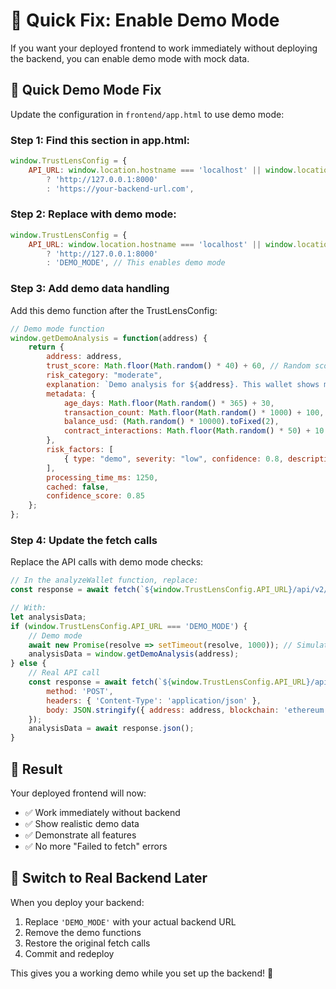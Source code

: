 # 🚀 Quick Fix: Enable Demo Mode

If you want your deployed frontend to work immediately without deploying the backend, you can enable demo mode with mock data.

## 🎯 Quick Demo Mode Fix

Update the configuration in `frontend/app.html` to use demo mode:

### Step 1: Find this section in app.html:
```javascript
window.TrustLensConfig = {
    API_URL: window.location.hostname === 'localhost' || window.location.hostname === '127.0.0.1' 
        ? 'http://127.0.0.1:8000' 
        : 'https://your-backend-url.com',
```

### Step 2: Replace with demo mode:
```javascript
window.TrustLensConfig = {
    API_URL: window.location.hostname === 'localhost' || window.location.hostname === '127.0.0.1' 
        ? 'http://127.0.0.1:8000' 
        : 'DEMO_MODE', // This enables demo mode
```

### Step 3: Add demo data handling

Add this demo function after the TrustLensConfig:

```javascript
// Demo mode function
window.getDemoAnalysis = function(address) {
    return {
        address: address,
        trust_score: Math.floor(Math.random() * 40) + 60, // Random score 60-100
        risk_category: "moderate",
        explanation: `Demo analysis for ${address}. This wallet shows moderate trustworthiness with a balanced transaction history. In demo mode, this data is simulated for demonstration purposes.`,
        metadata: {
            age_days: Math.floor(Math.random() * 365) + 30,
            transaction_count: Math.floor(Math.random() * 1000) + 100,
            balance_usd: (Math.random() * 10000).toFixed(2),
            contract_interactions: Math.floor(Math.random() * 50) + 10
        },
        risk_factors: [
            { type: "demo", severity: "low", confidence: 0.8, description: "This is demo data" }
        ],
        processing_time_ms: 1250,
        cached: false,
        confidence_score: 0.85
    };
};
```

### Step 4: Update the fetch calls

Replace the API calls with demo mode checks:

```javascript
// In the analyzeWallet function, replace:
const response = await fetch(`${window.TrustLensConfig.API_URL}/api/v2/analyze`, {

// With:
let analysisData;
if (window.TrustLensConfig.API_URL === 'DEMO_MODE') {
    // Demo mode
    await new Promise(resolve => setTimeout(resolve, 1000)); // Simulate delay
    analysisData = window.getDemoAnalysis(address);
} else {
    // Real API call
    const response = await fetch(`${window.TrustLensConfig.API_URL}/api/v2/analyze`, {
        method: 'POST',
        headers: { 'Content-Type': 'application/json' },
        body: JSON.stringify({ address: address, blockchain: 'ethereum' })
    });
    analysisData = await response.json();
}
```

## 🎉 Result

Your deployed frontend will now:
- ✅ Work immediately without backend
- ✅ Show realistic demo data
- ✅ Demonstrate all features
- ✅ No more "Failed to fetch" errors

## 🔄 Switch to Real Backend Later

When you deploy your backend:
1. Replace `'DEMO_MODE'` with your actual backend URL
2. Remove the demo functions
3. Restore the original fetch calls
4. Commit and redeploy

This gives you a working demo while you set up the backend! 🚀